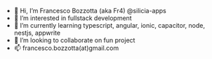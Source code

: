 - 👋 Hi, I’m Francesco Bozzotta (aka Fr4) @silicia-apps 
- 👀 I’m interested in fullstack development
- 🌱 I’m currently learning typescript, angular, ionic, capacitor, node, nestjs, appwrite
- 💞️ I’m looking to collaborate on fun project
- 📫 francesco.bozzotta(at)gmail.com

<!---
silicia-apps/silicia-apps is a ✨ special ✨ repository because its `README.md` (this file) appears on your GitHub profile.
You can click the Preview link to take a look at your changes.
--->
